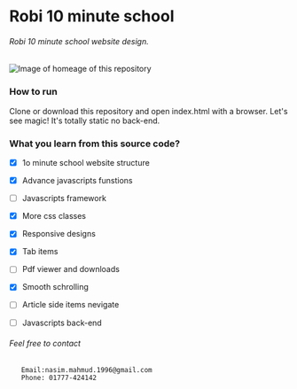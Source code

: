 # Robi 10 minute school
###### Robi 10 minute school website design.

![Image of homeage of this repository](https://github.com/nasim-007/robitenminute/blob/master/homerobi.png)

### How to run
Clone or download this repository and open index.html with a browser. Let's see magic! It's totally static no back-end.

### What you learn from this source code?

- [x] 1o minute school website structure
- [x] Advance javascripts funstions
- [ ] Javascripts framework
- [x] More css classes
- [x] Responsive designs
- [x] Tab items
- [ ] Pdf viewer and downloads
- [x] Smooth schrolling
- [ ] Article side items nevigate
- [ ] Javascripts back-end


###### Feel free to contact

```Contact
   Email:nasim.mahmud.1996@gmail.com
   Phone: 01777-424142
```
